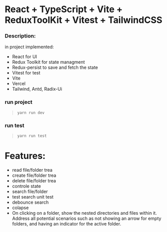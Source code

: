 # React + TypeScript + Vite + ReduxToolKit + Vitest + TailwindCSS

### Description:

in project implemented:

- React for UI
- Redux Toolkit for state managment
- Redux-persist to save and fetch the state
- Vitest for test
- Vite
- Vercel
- Tailwind, Antd, Radix-Ui

### run project

>
> `yarn run dev`
>

### run test

> `yarn run test`
>

# Features:

- read file/folder trea
- create file/folder trea
- delete file/folder trea
- controle state
- search file/folder
- test search unit test
- debounce search
- colapse
- On clicking on a folder, show the nested directories and files within it. Address all potential scenarios such as not
  showing an arrow for empty folders, and having an indicator for the active folder.


